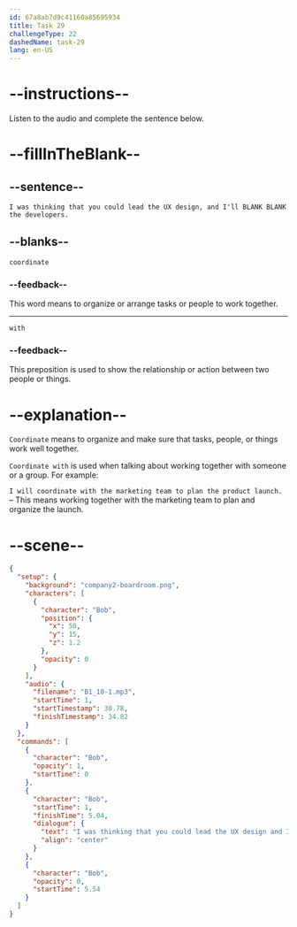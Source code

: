 ```yaml
---
id: 67a8ab7d9c41160a85695934
title: Task 29
challengeType: 22
dashedName: task-29
lang: en-US
---
```


<!-- (Audio) Bob: I was thinking that you could lead the UX design, and I'll coordinate with the developers. -->

# --instructions--

Listen to the audio and complete the sentence below.

# --fillInTheBlank--

## --sentence--

`I was thinking that you could lead the UX design, and I'll BLANK BLANK the developers.`

## --blanks--

`coordinate`

### --feedback--

This word means to organize or arrange tasks or people to work together.

---

`with`

### --feedback--

This preposition is used to show the relationship or action between two people or things.  

# --explanation--

`Coordinate` means to organize and make sure that tasks, people, or things work well together.

`Coordinate with` is used when talking about working together with someone or a group. For example:

`I will coordinate with the marketing team to plan the product launch.` – This means working together with the marketing team to plan and organize the launch.  

# --scene--

```json
{
  "setup": {
    "background": "company2-boardroom.png",
    "characters": [
      {
        "character": "Bob",
        "position": {
          "x": 50,
          "y": 15,
          "z": 1.2
        },
        "opacity": 0
      }
    ],
    "audio": {
      "filename": "B1_10-1.mp3",
      "startTime": 1,
      "startTimestamp": 30.78,
      "finishTimestamp": 34.82
    }
  },
  "commands": [
    {
      "character": "Bob",
      "opacity": 1,
      "startTime": 0
    },
    {
      "character": "Bob",
      "startTime": 1,
      "finishTime": 5.04,
      "dialogue": {
        "text": "I was thinking that you could lead the UX design and I'll coordinate with the developers.",
        "align": "center"
      }
    },
    {
      "character": "Bob",
      "opacity": 0,
      "startTime": 5.54
    }
  ]
}
```
